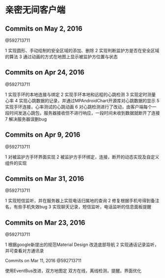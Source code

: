# 亲密无间客户端

## Commits on May 2, 2016
@592713711

1 实现圆形、手动绘制的安全区域的添加、删除
2 实现判断监护方是否在安全区域的算法
3 通过动画的方式在地图上显示被监护方位置与状态


## Commits on Apr 24, 2016
@592713711

1 实现手环的本地连接与绑定
2 实现手环本地和远程的心跳检测
3 实现定时测量心率
4 实现心跳数据的记录，并通过MPAndroidChart开源库对心跳数据的显示
5 实现手环连接，心率测试的心跳动画
6 对心跳检测进行了改动，由客户端每个一段时间发送心跳包，服务器接收但不进行响应，一段时间未收到数据就断开了连接
7 解决服务器误删bug


## Commits on Apr 9, 2016
@592713711

1 对被监护方手环界面实现
2 被监护方手环绑定，连接，断开的动态实现及自定义组件的实现


## Commits on Mar 31, 2016
@592713711

1 实现短信监听，并在服务器上实现电话归属地的查询
2 修复根据手机号得到备注名，有些手机失效bug
3 实现聊天记录，短信监听，电话监听的信息面板提醒


## Commits on Mar 23, 2016
@592713711

1 根据google新提出的规范Material Design 改造底部导航
2 实现通话记录监听，并可查看对方通讯录


Commits on Mar 11, 2016
@592713711

使用EventBus改进，双方地图定
双方在线，离线检测，提醒。界面优化